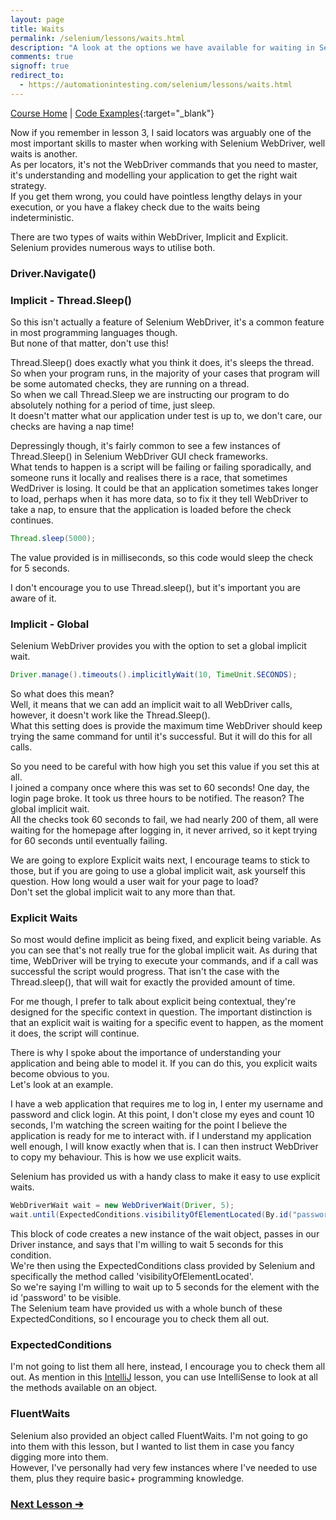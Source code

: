 ```yaml
---
layout: page
title: Waits
permalink: /selenium/lessons/waits.html
description: "A look at the options we have available for waiting in Selenium WebDriver"
comments: true
signoff: true
redirect_to:
  - https://automationintesting.com/selenium/lessons/waits.html
---
```

[Course Home](../course) \| [Code Examples](https://github.com/FriendlyTester/Selenium-WebDriver-Examples/blob/master/java/src/test/java/lessons/G_Waits.java){:target="_blank"}

Now if you remember in lesson 3, I said locators was arguably one of the most important skills to master when working with Selenium WebDriver, well waits is another.  
As per locators, it's not the WebDriver commands that you need to master, it's understanding and modelling your application to get the right wait strategy.  
If you get them wrong, you could have pointless lengthy delays in your execution, or you have a flakey check due to the waits being indeterministic. 

There are two types of waits within WebDriver, Implicit and Explicit. Selenium provides numerous ways to utilise both.

### Driver.Navigate()


### Implicit - Thread.Sleep()
So this isn't actually a feature of Selenium WebDriver, it's a common feature in most programming languages though.  
But none of that matter, don't use this!

Thread.Sleep() does exactly what you think it does, it's sleeps the thread. So when your program runs, in the majority of your cases that program will be some automated checks, they are running on a thread.  
So when we call Thread.Sleep we are instructing our program to do absolutely nothing for a period of time, just sleep.  
It doesn't matter what our application under test is up to, we don't care, our checks are having a nap time!

Depressingly though, it's fairly common to see a few instances of Thread.Sleep() in Selenium WebDriver GUI check frameworks.  
What tends to happen is a script will be failing or failing sporadically, and someone runs it locally and realises there is a race, that sometimes WedDriver is losing. It could be that an application sometimes takes longer to load, perhaps when it has more data, so to fix it they tell WebDriver to take a nap, to ensure that the application is loaded before the check continues.

```java
Thread.sleep(5000);
``` 
The value provided is in milliseconds, so this code would sleep the check for 5 seconds. 

I don't encourage you to use Thread.sleep(), but it's important you are aware of it. 

### Implicit - Global
Selenium WebDriver provides you with the option to set a global implicit wait.
```java
Driver.manage().timeouts().implicitlyWait(10, TimeUnit.SECONDS);
```
So what does this mean?  
Well, it means that we can add an implicit wait to all WebDriver calls, however, it doesn't work like the Thread.Sleep().  
What this setting does is provide the maximum time WebDriver should keep trying the same command for until it's successful. But it will do this for all calls.

So you need to be careful with how high you set this value if you set this at all.  
I joined a company once where this was set to 60 seconds! One day, the login page broke. It took us three hours to be notified. The reason? The global implicit wait.  
All the checks took 60 seconds to fail, we had nearly 200 of them, all were waiting for the homepage after logging in, it never arrived, so it kept trying for 60 seconds until eventually failing.

We are going to explore Explicit waits next, I encourage teams to stick to those, but if you are going to use a global implicit wait, ask yourself this question. How long would a user wait for your page to load?  
Don't set the global implicit wait to any more than that.

### Explicit Waits
So most would define implicit as being fixed, and explicit being variable. As you can see that's not really true for the global implicit wait. As during that time, WebDriver will be trying to execute your commands, and if a call was successful the script would progress. That isn't the case with the Thread.sleep(), that will wait for exactly the provided amount of time.

For me though, I prefer to talk about explicit being contextual, they're designed for the specific context in question. The important distinction is that an explicit wait is waiting for a specific event to happen, as the moment it does, the script will continue.

There is why I spoke about the importance of understanding your application and being able to model it. If you can do this, you explicit waits become obvious to you.  
Let's look at an example.  

I have a web application that requires me to log in, I enter my username and password and click login. At this point, I don't close my eyes and count 10 seconds, I'm watching the screen waiting for the point I believe the application is ready for me to interact with. if I understand my application well enough, I will know exactly when that is. I can then instruct WebDriver to copy my behaviour. This is how we use explicit waits. 

Selenium has provided us with a handy class to make it easy to use explicit waits.
```java
WebDriverWait wait = new WebDriverWait(Driver, 5);
wait.until(ExpectedConditions.visibilityOfElementLocated(By.id("password")));
```
This block of code creates a new instance of the wait object, passes in our Driver instance, and says that I'm willing to wait 5 seconds for this condition.  
We're then using the ExpectedConditions class provided by Selenium and specifically the method called 'visibilityOfElementLocated'.  
So we're saying I'm willing to wait up to 5 seconds for the element with the id 'password' to be visible.  
The Selenium team have provided us with a whole bunch of these ExpectedConditions, so I encourage you to check them all out.

### ExpectedConditions
I'm not going to list them all here, instead, I encourage you to check them all out. As mention in this [IntelliJ](../java/lessons/usingintellij) lesson, you can use IntelliSense to look at all the methods available on an object. 

### FluentWaits
Selenium also provided an object called FluentWaits. I'm not going to go into them with this lesson, but I wanted to list them in case you fancy digging more into them.  
However, I've personally had very few instances where I've needed to use them, plus they require basic+ programming knowledge. 

### [Next Lesson &#10132;](../lessons/roadmap)